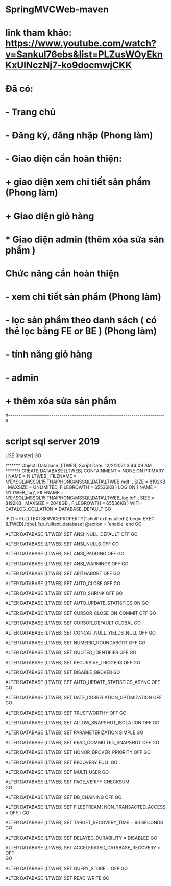 # SpringMVCWeb-maven
# link tham khảo: https://www.youtube.com/watch?v=Sankul76ebs&list=PLZusWOyEknKxUlNczNj7-ko9docmwjCKK
# Đã có: 
# - Trang chủ
# - Đăng ký, đăng nhập (Phong làm)

# - Giao diện cần hoàn thiện: 
# + giao diện xem chi tiết sản phẩm (Phong làm)
# + Giao diện giỏ hàng
# * Giao diện admin (thêm xóa sửa sản phẩm )


# Chức năng cần hoàn thiện
# - xem chi tiết sản phẩm (Phong làm)
# - lọc sản phẩm theo danh sách ( có thể lọc bằng FE or BE ) (Phong làm)
# - tính năng giỏ hàng 
# - admin 
# + thêm xóa sửa sản phẩm


#----------------------------------------------------------------------------#
# script sql server 2019

USE [master]
GO

/****** Object:  Database [LTWEB]    Script Date: 12/2/2021 3:44:09 AM ******/
CREATE DATABASE [LTWEB]
 CONTAINMENT = NONE
 ON  PRIMARY 
( NAME = N'LTWEB', FILENAME = N'E:\SQL\MSSQL15.THAIPHONG\MSSQL\DATA\LTWEB.mdf' , SIZE = 8192KB , MAXSIZE = UNLIMITED, FILEGROWTH = 65536KB )
 LOG ON 
( NAME = N'LTWEB_log', FILENAME = N'E:\SQL\MSSQL15.THAIPHONG\MSSQL\DATA\LTWEB_log.ldf' , SIZE = 8192KB , MAXSIZE = 2048GB , FILEGROWTH = 65536KB )
 WITH CATALOG_COLLATION = DATABASE_DEFAULT
GO

IF (1 = FULLTEXTSERVICEPROPERTY('IsFullTextInstalled'))
begin
EXEC [LTWEB].[dbo].[sp_fulltext_database] @action = 'enable'
end
GO

ALTER DATABASE [LTWEB] SET ANSI_NULL_DEFAULT OFF 
GO

ALTER DATABASE [LTWEB] SET ANSI_NULLS OFF 
GO

ALTER DATABASE [LTWEB] SET ANSI_PADDING OFF 
GO

ALTER DATABASE [LTWEB] SET ANSI_WARNINGS OFF 
GO

ALTER DATABASE [LTWEB] SET ARITHABORT OFF 
GO

ALTER DATABASE [LTWEB] SET AUTO_CLOSE OFF 
GO

ALTER DATABASE [LTWEB] SET AUTO_SHRINK OFF 
GO

ALTER DATABASE [LTWEB] SET AUTO_UPDATE_STATISTICS ON 
GO

ALTER DATABASE [LTWEB] SET CURSOR_CLOSE_ON_COMMIT OFF 
GO

ALTER DATABASE [LTWEB] SET CURSOR_DEFAULT  GLOBAL 
GO

ALTER DATABASE [LTWEB] SET CONCAT_NULL_YIELDS_NULL OFF 
GO

ALTER DATABASE [LTWEB] SET NUMERIC_ROUNDABORT OFF 
GO

ALTER DATABASE [LTWEB] SET QUOTED_IDENTIFIER OFF 
GO

ALTER DATABASE [LTWEB] SET RECURSIVE_TRIGGERS OFF 
GO

ALTER DATABASE [LTWEB] SET  DISABLE_BROKER 
GO

ALTER DATABASE [LTWEB] SET AUTO_UPDATE_STATISTICS_ASYNC OFF 
GO

ALTER DATABASE [LTWEB] SET DATE_CORRELATION_OPTIMIZATION OFF 
GO

ALTER DATABASE [LTWEB] SET TRUSTWORTHY OFF 
GO

ALTER DATABASE [LTWEB] SET ALLOW_SNAPSHOT_ISOLATION OFF 
GO

ALTER DATABASE [LTWEB] SET PARAMETERIZATION SIMPLE 
GO

ALTER DATABASE [LTWEB] SET READ_COMMITTED_SNAPSHOT OFF 
GO

ALTER DATABASE [LTWEB] SET HONOR_BROKER_PRIORITY OFF 
GO

ALTER DATABASE [LTWEB] SET RECOVERY FULL 
GO

ALTER DATABASE [LTWEB] SET  MULTI_USER 
GO

ALTER DATABASE [LTWEB] SET PAGE_VERIFY CHECKSUM  
GO

ALTER DATABASE [LTWEB] SET DB_CHAINING OFF 
GO

ALTER DATABASE [LTWEB] SET FILESTREAM( NON_TRANSACTED_ACCESS = OFF ) 
GO

ALTER DATABASE [LTWEB] SET TARGET_RECOVERY_TIME = 60 SECONDS 
GO

ALTER DATABASE [LTWEB] SET DELAYED_DURABILITY = DISABLED 
GO

ALTER DATABASE [LTWEB] SET ACCELERATED_DATABASE_RECOVERY = OFF  
GO

ALTER DATABASE [LTWEB] SET QUERY_STORE = OFF
GO

ALTER DATABASE [LTWEB] SET  READ_WRITE 
GO

